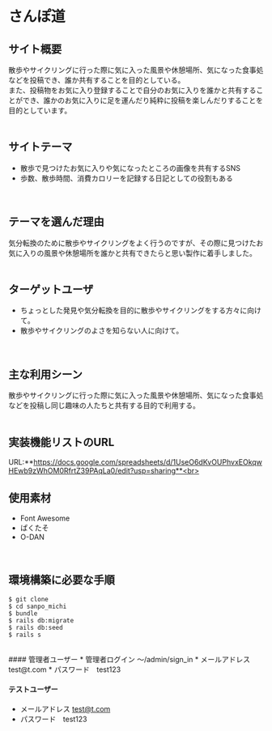# さんぽ道

## サイト概要
散歩やサイクリングに行った際に気に入った風景や休憩場所、気になった食事処などを投稿でき、誰か共有することを目的としている。<br>
また、投稿物をお気に入り登録することで自分のお気に入りを誰かと共有することができ、誰かのお気に入りに足を運んだり純粋に投稿を楽しんだりすることを目的としています。<br>
<br>

## サイトテーマ
* 散歩で見つけたお気に入りや気になったところの画像を共有するSNS<br>
* 歩数、散歩時間、消費カロリーを記録する日記としての役割もある<br>
<br>

## テーマを選んだ理由
気分転換のために散歩やサイクリングをよく行うのですが、その際に見つけたお気に入りの風景や休憩場所を誰かと共有できたらと思い製作に着手しました。<br>
<br>

## ターゲットユーザ
* ちょっとした発見や気分転換を目的に散歩やサイクリングをする方々に向けて。<br>
* 散歩やサイクリングのよさを知らない人に向けて。<br>
<br>

## 主な利用シーン
散歩やサイクリングに行った際に気に入った風景や休憩場所、気になった食事処などを投稿し同じ趣味の人たちと共有する目的で利用する。<br>
<br>

## 実装機能リストのURL
URL:**https://docs.google.com/spreadsheets/d/1UseO6dKvOUPhvxEOkqwHEwb9zWhOM0RfrtZ39PAqLa0/edit?usp=sharing**<br>
<br>

## 使用素材
* Font Awesome<br>
* ぱくたそ<br>
* O-DAN<br>
<br>

## 環境構築に必要な手順
```
$ git clone
$ cd sanpo_michi
$ bundle
$ rails db:migrate
$ rails db:seed
$ rails s
```
<br>
#### 管理者ユーザー
* 管理者ログイン 〜/admin/sign_in
* メールアドレス test@t.com
* パスワード　test123
<br>

#### テストユーザー
* メールアドレス test@t.com
* パスワード　test123